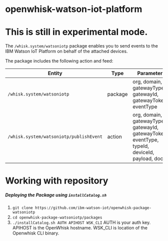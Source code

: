 # openwhisk-watson-iot-platform

# This is still in experimental mode.

The `/whisk.system/watsoniotp` package enables you to send events to the IBM Watson IoT Platform on behalf of the attached devices.

The package includes the following action and feed:

| Entity | Type | Parameters | Description |
| --- | --- | --- | --- |
| `/whisk.system/watsoniotp` | package | org, domain, gatewayTypeId, gatewayId, gatewayToken, eventType  | Work with the Watson IoT Platform Gateway |
| `/whisk.system/watsoniotp/publishEvent` | action | org, domain, gatewayTypeId, gatewayId, gatewayToken, eventType, typeId, deviceId, payload, docId | Send events to the Watson IoT Platform |



# Working with repository

##### Deploying the Package using `installCatalog.sh`

1. `git clone https://github.com/ibm-watson-iot/openwhisk-package-watsoniotp`
2. `cd openwhisk-package-watsoniotp/packages`
3. `./installCatalog.sh AUTH APIHOST WSK_CLI`
   AUTH is your auth key.  APIHOST is the OpenWhisk hostname.  WSK_CLI is location of the Openwhisk CLI binary.

